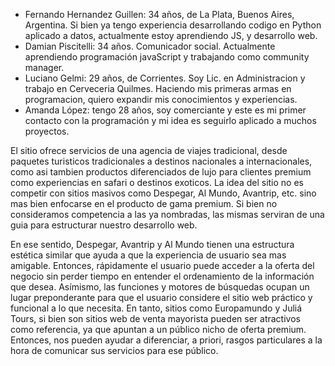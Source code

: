 - Fernando Hernandez Guillen: 34 años, de La Plata, Buenos Aires, Argentina. Si bien ya tengo experiencia desarrollando codigo en Python aplicado a datos, actualmente estoy aprendiendo JS, y desarrollo web.
- Damian Piscitelli: 34 años. Comunicador social. Actualmente aprendiendo programación javaScript y trabajando como community manager.
- Luciano Gelmi: 29 años, de Corrientes. Soy Lic. en Administracion y trabajo en Cerveceria Quilmes. Haciendo mis primeras armas en programacion, quiero expandir mis conocimientos y experiencias.
- Amanda López: tengo 28 años, soy comerciante y este es mi primer contacto con la programación y mi idea es seguirlo aplicado a muchos proyectos.

El sitio ofrece servicios de una agencia de viajes tradicional, desde paquetes turisticos tradicionales a destinos nacionales a internacionales, como asi tambien productos diferenciados de lujo para clientes premium como experiencias en safari o destinos exoticos.
La idea del sitio no es competir con sitios masivos como Despegar, Al Mundo, Avantrip, etc. sino mas bien enfocarse en el producto de gama premium. Si bien no consideramos competencia a las ya nombradas, las mismas serviran de una guia para estructurar nuestro desarrollo web.

En ese sentido, Despegar, Avantrip y Al Mundo tienen una estructura estética similar que ayuda a que la experiencia de usuario sea mas amigable. Entonces, rápidamente el usuario puede acceder a la oferta del negocio sin perder tiempo en entender el ordenamiento de la información que desea. Asímismo, las funciones y motores de búsquedas ocupan un lugar preponderante para que el usuario considere el sitio web práctico y funcional a lo que necesita.
En tanto, sitios como Europamundo y Juliá Tours, si bien son sitios web de venta mayorista pueden ser atractivos como referencia, ya que apuntan a un público nicho de oferta premium. Entonces, nos pueden ayudar a diferenciar, a priori, rasgos particulares a la hora de comunicar sus servicios para ese público.